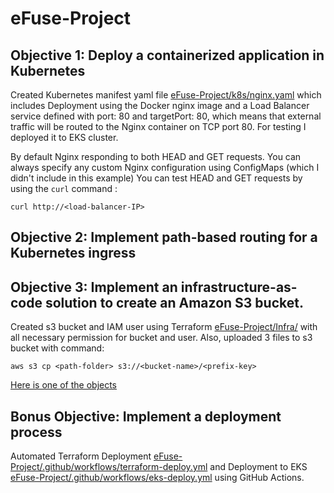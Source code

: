 # eFuse-Project
## Objective 1: Deploy a containerized application in Kubernetes

Created Kubernetes manifest yaml file [eFuse-Project/k8s/nginx.yaml](eFuse-Project/k8s/nginx.yaml) which includes Deployment using the Docker nginx image and a Load Balancer service defined with port: 80 and targetPort: 80, which means that external traffic will be routed to the Nginx container on TCP port 80. For testing I deployed it to EKS cluster.

By default Nginx responding to both HEAD and GET requests. You can always specify any custom Nginx configuration using ConfigMaps (which I didn't include in this example)
You can test HEAD and GET requests by using the `curl` command :

   ``` 
   curl http://<load-balancer-IP>
   ```


## Objective 2: Implement path-based routing for a Kubernetes ingress

## Objective 3: Implement an infrastructure-as-code solution to create an Amazon S3 bucket.

Created s3 bucket and IAM user using Terraform [eFuse-Project/Infra/](eFuse-Project/Infra/) with all necessary permission for bucket and user. 
Also, uploaded 3 files to s3 bucket with command:

   ```
   aws s3 cp <path-folder> s3://<bucket-name>/<prefix-key>
   ```
   
   [Here is one of the objects](https://efuse-s3bucket-work-sample.s3.us-east-2.amazonaws.com/files/pic2.jpeg)

## Bonus Objective: Implement a deployment process
   
Automated Terraform Deployment [eFuse-Project/.github/workflows/terraform-deploy.yml](eFuse-Project/.github/workflows/terraform-deploy.yml) and Deployment to EKS 
[eFuse-Project/.github/workflows/eks-deploy.yml](eFuse-Project/.github/workflows/eks-deploy.yml) using GitHub Actions.